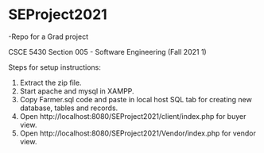 # SEProject2021

-Repo for a Grad project

CSCE 5430 Section 005 - Software Engineering (Fall 2021 1)

Steps for setup instructions:

1.	Extract the zip file.
2.	Start apache and mysql in XAMPP.
3.	Copy Farmer.sql code and paste in local host SQL tab for creating new database, tables and records.
4.	Open http://localhost:8080/SEProject2021/client/index.php for buyer view.
5.	Open http://localhost:8080/SEProject2021/Vendor/index.php for vendor view.

